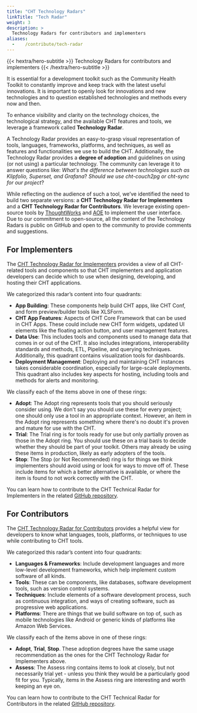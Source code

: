 ```yaml
---
title: "CHT Technology Radars"
linkTitle: "Tech Radar"
weight: 3
description: >
  Technology Radars for contributors and implementers
aliases:
  -    /contribute/tech-radar
---
```


{{< hextra/hero-subtitle >}}
  Technology Radars for contributors and implementers
{{< /hextra/hero-subtitle >}}

It is essential for a development toolkit such as the Community Health Toolkit to constantly improve and keep track with the latest useful innovations. It is important to openly look for innovations and new technologies and to question established technologies and methods every now and then.

To enhance visibility and clarity on the technology choices, the technological strategy, and the available CHT features and tools, we leverage a framework called **Technology Radar**.

A Technology Radar provides an easy-to-grasp visual representation of tools, languages, frameworks, platforms, and techniques, as well as features and functionalities we use to build the CHT. Additionally, the Technology Radar provides a **degree of adoption** and guidelines on using (or not using) a particular technology. The community can leverage it to answer questions like: *What's the difference between technologies such as Klipfolio, Superset, and Grafana*? *Should we use cht-couch2pg or cht-sync for our project*?

While reflecting on the audience of such a tool, we’ve identified the need to build two separate versions: a **CHT Technology Radar for Implementers** and a **CHT Technology Radar for Contributors**. We leverage existing open-source tools by [ThoughtWorks](https://github.com/thoughtworks/build-your-own-radar) and [AOE](https://github.com/AOEpeople/aoe_technology_radar) to implement the user interface. Due to our commitment to open-source, all the content of the Technology Radars is public on GitHub and open to the community to provide comments and suggestions.

## For Implementers
The [CHT Technology Radar for Implementers](https://docs.communityhealthtoolkit.org/cht-tech-radar-implementers/index.html) provides a view of all CHT-related tools and components so that CHT implementers and application developers can decide which to use when designing, developing, and hosting their CHT applications.

We categorized this radar’s content into four quadrants:

* **App Building**: These components help build CHT apps, like CHT Conf, and form preview/builder tools like XLSForm.
* **CHT App Features**: Aspects of CHT Core Framework that can be used in CHT Apps. These could include new CHT form widgets, updated UI elements like the floating action button, and user management features.
* **Data Use**: This includes tools and components used to manage data that comes in or out of the CHT. It also includes integrations, interoperability standards and methods, ETL, Pipeline, and querying techniques. Additionally, this quadrant contains visualization tools for dashboards.
* **Deployment Management**: Deploying and maintaining CHT instances takes considerable coordination, especially for large-scale deployments. This quadrant also includes key aspects for hosting, including tools and methods for alerts and monitoring.

We classify each of the items above in one of these rings:

* **Adopt**: The Adopt ring represents tools that you should seriously consider using. We don't say you should use these for every project; one should only use a tool in an appropriate context. However, an item in the Adopt ring represents something where there's no doubt it's proven and mature for use with the CHT.
* **Trial**: The Trial ring is for tools ready for use but only partially proven as those in the Adopt ring. You should use these on a trial basis to decide whether they should be part of your toolkit. Others may already be using these items in production, likely as early adopters of the tools.
* **Stop**: The Stop (or Not Recommended) ring is for things we think implementers should avoid using or look for ways to move off of. These include items for which a better alternative is available, or where the item is found to not work correctly with the CHT.

You can learn how to contribute to the CHT Technical Radar for Implementers in the related [GitHub repository](https://github.com/medic/cht-tech-radar-implementers).

## For Contributors
The [CHT Technology Radar for Contributors](https://docs.communityhealthtoolkit.org/cht-tech-radar-contributors/index.html) provides a helpful view for developers to know what languages, tools, platforms, or techniques to use while contributing to CHT tools.

We categorized this radar’s content into four quadrants:

* **Languages & Frameworks**: Include development languages and more low-level development frameworks, which help implement custom software of all kinds.
* **Tools**: These can be components, like databases, software development tools, such as version control systems.
* **Techniques**: Include elements of a software development process, such as continuous integration, and ways of creating software, such as progressive web applications.
* **Platforms**: There are things that we build software on top of, such as mobile technologies like Android or generic kinds of platforms like Amazon Web Services.

We classify each of the items above in one of these rings:

* **Adopt**, **Trial**, **Stop**. These adoption degrees have the same usage recommendation as the ones for the CHT Technology Radar for Implementers above.
* **Assess**: The Assess ring contains items to look at closely, but not necessarily trial yet - unless you think they would be a particularly good fit for you. Typically, items in the Assess ring are interesting and worth keeping an eye on.

You can learn how to contribute to the CHT Technical Radar for Contributors in the related [GitHub repository](https://github.com/medic/cht-tech-radar-contributors).
